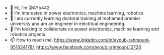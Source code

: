 - 👋 Hi, I’m @AYb442
- 👀 I’m interested in  power electronics, machine learning, robotics.
- 🌱 i am currently learning doctoral training at mohamed premier university and am an engineer in electrical engineering.
- 💞️ I'm looking to collaborate on power electronics, machine learning and robotics projects.
- 📫 How to reach me, https://www.linkedin.com/in/ayoub-rahmouni-951624178/, https://www.facebook.com/ayoub.rahmouni.12720

<!---
AYb442/AYb442 is a ✨ special ✨ repository because its `README.md` (this file) appears on your GitHub profile.
You can click the Preview link to take a look at your changes.
--->
